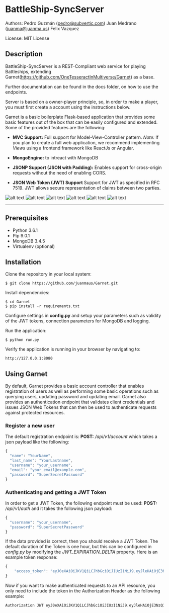# BattleShip-SyncServer

Authors: 
Pedro Guzmán (pedro@subvertic.com)
Juan Medrano (juanma@juanma.us)
Felix Vazquez

License: MIT License

## Description

BattleShip-SyncServer is a REST-Compliant web service for playing Battleships, extending Garnet(https://github.com/OneTesseractInMultiverse/Garnet) as a base.

Further documentation can be found in the docs folder, on how to use the endpoints.

Server is based on a owner-player principle, so, in order to make a player, you must first create a account using the instructions below.

Garnet is a basic boilerplate Flask-based application that provides some
basic features out of the box that can be easily configured and extended. 
Some of the provided features are the following:


- **MVC Support:** Full support for Model-View-Controller pattern. *Note:* 
If you plan to create a full web application, we recommend implementing 
*Views* using a frontend framework like ReactJs or Angular.

- **MongoEngine:** to intreact with MongoDB

- **JSONP Support (JSON with Padding):** Enables support for cross-origin 
requests without the need of enabling CORS.

- **JSON Web Token (JWT) Support** Support for JWT as specified in RFC 7519. 
 JWT allows secure representation of claims between two parties. 
 
 

![alt text](https://img.shields.io/pypi/v/nine.svg "PyPi")
![alt text](https://img.shields.io/badge/garnet--api-ready-blue.svg "garnet")
![alt text](https://img.shields.io/badge/Flask-0.12.2-brightgreen.svg "garnet")
![alt text](https://img.shields.io/badge/MongoDB-3.4.5-green.svg "garnet")
![alt text](https://img.shields.io/badge/MVC-Ready-orange.svg "garnet")
![alt text](https://img.shields.io/badge/JWT-Ready-blue.svg "garnet")

---
## Prerequisites

- Python 3.6.1
- Pip 9.0.1
- MongoDB 3.4.5
- Virtualenv (optional)

## Installation



Clone the repository in your local system:

````shell
$ git clone https://github.com/juanmaus/Garnet.git
````

Install dependencies:
````shell
$ cd Garnet
$ pip install -r requirements.txt
````

Configure settings in **config.py** and setup your parameters such as validity of the
JWT tokens, connection parameters for MongoDB and logging. 

Run the application:

````
$ python run.py
````

Verify the application is running in your browser by navigating to:

````
http://127.0.0.1:8080
````

## Using Garnet

By default, Garnet provides a basic account controller that enables registration 
of users as well as performing some basic operations such as querying users, 
updating password and updating email. Garnet also provides an authentication
endpoint that validates client credentials and issues JSON Web Tokens that can 
then be used to authenticate requests against protected resources. 

### Register a new user

The default registration endpoint is: **POST:** */api/v1/account* which takes a
json payload like the following:

```javascript 1.8
{
  "name": "YourName",
  "last_name": "YourLastname",
  "username": "your_username",
  "email": "your_email@example.com",
  "password": "SuperSecretPassword"
}
```

### Authenticating and getting a JWT Token

In order to get a JWT Token, the following endpoint must be used: **POST:** 
*/api/v1/auth* and it takes the following json payload:

```javascript 1.8
{
  "username": "your_username",
  "password": "SuperSecretPassword"
}
```
If the data provided is correct, then you should receive a JWT Token. The default duration
of the Token is one hour, but this can be configured in *config.py* by modifying the *JWT_EXPIRATION_DELTA*
property. Here is an example token response:

```javascript 1.8
{
    "access_token": "eyJ0eXAiOiJKV1QiLCJhbGciOiJIUzI1NiJ9.eyJleHAiOjE3NzQ1MDQ1NzYsImlhdCI6MTQ5ODAyNDU3NiwibmJmIjoxNDk4MDI0NTc2LCJpZGVudGl0eSI6ImJhZjFjMjI4LTg4NTAtNGJiMi1hMjBjLTYyYTgzZTQxM2NmNyJ9.mfwtdJVkjBmTSrqBUY-gky_XaUacMC5sFoV-aWsiDvg"
}
```

Now if you want to make authenticated requests to an API resource, you only need to include the token in the
Authorization Header as the following example:

```html
Authorization JWT eyJ0eXAiOiJKV1QiLCJhbGciOiJIUzI1NiJ9.eyJleHAiOjE3NzQ1MDQ1NzYsImlhdCI6MTQ5ODAyNDU3NiwibmJmIjoxNDk4MDI0NTc2LCJpZGVudGl0eSI6ImJhZjFjMjI4LTg4NTAtNGJiMi1hMjBjLTYyYTgzZTQxM2NmNyJ9.mfwtdJVkjBmTSrqBUY-gky_XaUacMC5sFoV-aWsiDvg
```





